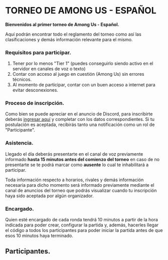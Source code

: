 <header>
  <!-- TL;DR -->
</header>

# TORNEO DE AMONG US - ESPAÑOL

**Bienvenidos al primer torneo de Among Us - Español.**

Aquí podrán encontrar todo el reglamento del torneo como así las clasificaciones y demás información relevante para el mismo.

### Requisitos para participar.

1. Tener por lo menos "Tier 1" (puedes conseguirlo siendo activo en el servidor en canales de voz o texto)
2. Contar con acceso al juego en cuestión (Among Us) sin errores técnicos.
3. Al momento de participar, contar con un buen acceso a internet para evitar desconexiones.

### Proceso de inscripción.

Como bien se puede apreciar en el anuncio de Discord, para inscribirte deberás [ingresar aquí](https://docs.google.com/forms/d/e/1FAIpQLSfKa841s69Jz5arxvgowyCHxuDXWbL8ePmgteO5FyNMqPEC9w/viewform) y completar con los datos correspondientes.
Si tu postulación es aceptada, recibirás tanto una notificación como un rol de "Participante".

### Asistencia.

Llegado el día deberás presentarte en el canal de voz previamente informado **hasta 15 minutos antes del comienzo del torneo** en caso de no presentarte se te podrá marcar como **ausente** lo cual te inhabilitará a participar.

Toda información respecto a horarios, rivales y demás información necesaria para dicho momento será informado previamente mediante el canal de anuncios del torneo que podrás visualizar cuando tu inscripción haya sido aceptada por algún organizador.

### Encargado.

Quien esté encargado de cada ronda tendrá 10 minutos a partir de la hora indicada para poder crear, configurar la partida y, además, hacerles llegar el código a todos los participantes para poder iniciar la partida antes de que esos 10 minutos haya terminado.

## Participantes. 
